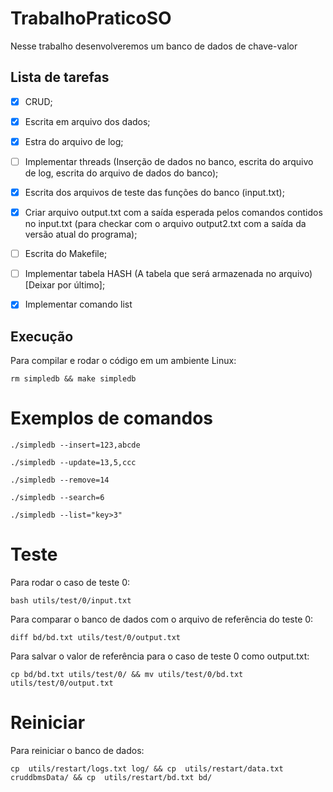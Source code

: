 # TrabalhoPraticoSO

Nesse trabalho desenvolveremos um banco de dados de chave-valor

## Lista de tarefas
- [x] CRUD;
- [x] Escrita em arquivo dos dados;
- [x] Estra do arquivo de log;
- [ ] Implementar threads (Inserção de dados no banco, escrita do arquivo de log, escrita do arquivo de dados do banco);
- [x] Escrita dos arquivos de teste das funções do banco (input.txt);
- [x] Criar arquivo output.txt com a saída esperada pelos comandos contidos no input.txt (para checkar com o arquivo output2.txt com a saída da versão atual do programa);
- [ ] Escrita do Makefile;
- [ ] Implementar tabela HASH (A tabela que será armazenada no arquivo) [Deixar por último];
- [x] Implementar comando list


## Execução

Para compilar e rodar o código em um ambiente Linux:

```rm simpledb && make simpledb```

# Exemplos de comandos

```./simpledb --insert=123,abcde```

```./simpledb --update=13,5,ccc```

```./simpledb --remove=14```

```./simpledb --search=6```

```./simpledb --list="key>3"```

# Teste

Para rodar o caso de teste 0:

```bash utils/test/0/input.txt```

Para comparar o banco de dados com o arquivo de referência do teste 0:

```diff bd/bd.txt utils/test/0/output.txt```

Para salvar o valor de referência para o caso de teste 0 como output.txt:

```cp bd/bd.txt utils/test/0/ && mv utils/test/0/bd.txt utils/test/0/output.txt```

# Reiniciar

Para reiniciar o banco de dados:

```cp  utils/restart/logs.txt log/ && cp  utils/restart/data.txt cruddbmsData/ && cp  utils/restart/bd.txt bd/```